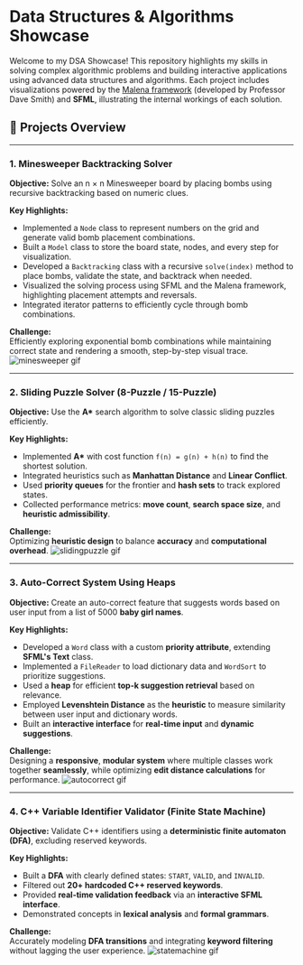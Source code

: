 # Data Structures & Algorithms Showcase

Welcome to my DSA Showcase! This repository highlights my skills in solving complex algorithmic problems and building interactive applications using advanced data structures and algorithms. Each project includes visualizations powered by the [Malena framework](https://github.com/daversmith/Malena) (developed by Professor Dave Smith) and **SFML**, illustrating the internal workings of each solution.

## 📌 Projects Overview

---

### 1. Minesweeper Backtracking Solver  
**Objective:** Solve an n × n Minesweeper board by placing bombs using recursive backtracking based on numeric clues.

**Key Highlights:**
- Implemented a `Node` class to represent numbers on the grid and generate valid bomb placement combinations.
- Built a `Model` class to store the board state, nodes, and every step for visualization.
- Developed a `Backtracking` class with a recursive `solve(index)` method to place bombs, validate the state, and backtrack when needed.
- Visualized the solving process using SFML and the Malena framework, highlighting placement attempts and reversals.
- Integrated iterator patterns to efficiently cycle through bomb combinations.

**Challenge:**  
Efficiently exploring exponential bomb combinations while maintaining correct state and rendering a smooth, step-by-step visual trace.
![minesweeper gif](https://github.com/user-attachments/assets/b06797a9-8a60-45ed-b103-31926100a6bb)


---

### 2. **Sliding Puzzle Solver (8-Puzzle / 15-Puzzle)**
**Objective:** Use the **A\*** search algorithm to solve classic sliding puzzles efficiently.

**Key Highlights:**
- Implemented **A\*** with cost function `f(n) = g(n) + h(n)` to find the shortest solution.
- Integrated heuristics such as **Manhattan Distance** and **Linear Conflict**.
- Used **priority queues** for the frontier and **hash sets** to track explored states.
- Collected performance metrics: **move count**, **search space size**, and **heuristic admissibility**.

**Challenge:**  
Optimizing **heuristic design** to balance **accuracy** and **computational overhead**.
![slidingpuzzle gif](https://github.com/user-attachments/assets/473873e1-1670-4a0f-a592-41edd33c28a1)

---

### 3. **Auto-Correct System Using Heaps**
**Objective:** Create an auto-correct feature that suggests words based on user input from a list of 5000 **baby girl names**.

**Key Highlights:**
- Developed a `Word` class with a custom **priority attribute**, extending **SFML's Text** class.
- Implemented a `FileReader` to load dictionary data and `WordSort` to prioritize suggestions.
- Used a **heap** for efficient **top-k suggestion retrieval** based on relevance.
- Employed **Levenshtein Distance** as the **heuristic** to measure similarity between user input and dictionary words.
- Built an **interactive interface** for **real-time input** and **dynamic suggestions**.

**Challenge:**  
Designing a **responsive**, **modular system** where multiple classes work together **seamlessly**, while optimizing **edit distance calculations** for performance.
![autocorrect gif](https://github.com/user-attachments/assets/4ec5022d-6b64-467d-99d4-b8b8d44b89bb)

---

### 4. **C++ Variable Identifier Validator (Finite State Machine)**
**Objective:** Validate C++ identifiers using a **deterministic finite automaton (DFA)**, excluding reserved keywords.

**Key Highlights:**
- Built a **DFA** with clearly defined states: `START`, `VALID`, and `INVALID`.
- Filtered out **20+ hardcoded C++ reserved keywords**.
- Provided **real-time validation feedback** via an **interactive SFML interface**.
- Demonstrated concepts in **lexical analysis** and **formal grammars**.

**Challenge:**  
Accurately modeling **DFA transitions** and integrating **keyword filtering** without lagging the user experience.
![statemachine gif](https://github.com/user-attachments/assets/558af77b-8626-401e-9cab-5e13c275e2d9)
